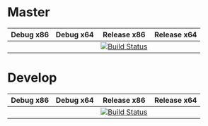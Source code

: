 # Master

| Debug x86 | Debug x64 | Release x86                                                                                                                             | Release x64 |
|-----------|-----------|-----------------------------------------------------------------------------------------------------------------------------------------|-------------|
|           |           | [![Build Status](https://travis-ci.org/Subtixx/beam-client-csharp.svg?branch=master)](https://travis-ci.org/Subtixx/beam-client-csharp) |             |

# Develop

| Debug x86 | Debug x64 | Release x86                                                                                                                             | Release x64 |
|-----------|-----------|-----------------------------------------------------------------------------------------------------------------------------------------|-------------|
|           |           | [![Build Status](https://travis-ci.org/Subtixx/beam-client-csharp.svg?branch=develop)](https://travis-ci.org/Subtixx/beam-client-csharp) |             |